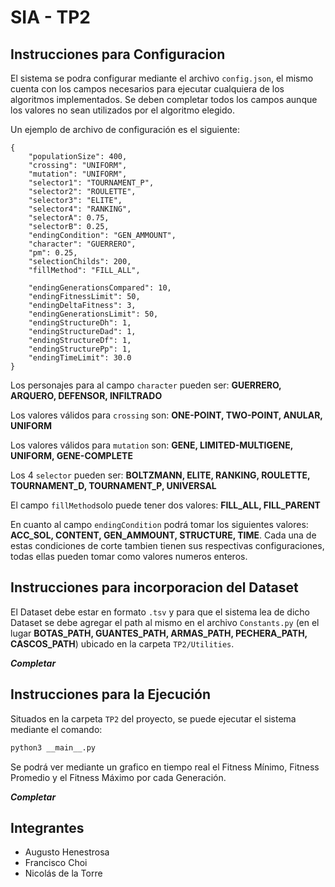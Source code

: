 # SIA - TP2

## Instrucciones para Configuracion

El sistema se podra configurar mediante el archivo `config.json`, el mismo cuenta con los campos necesarios para ejecutar cualquiera de los algoritmos implementados. Se deben completar todos los campos aunque los valores no sean utilizados por el algoritmo elegido.

Un ejemplo de archivo de configuración es el siguiente:
```
{
    "populationSize": 400,
    "crossing": "UNIFORM",
    "mutation": "UNIFORM",
    "selector1": "TOURNAMENT_P",
    "selector2": "ROULETTE",
    "selector3": "ELITE",
    "selector4": "RANKING",
    "selectorA": 0.75,
    "selectorB": 0.25,
    "endingCondition": "GEN_AMMOUNT",
    "character": "GUERRERO",
    "pm": 0.25,
    "selectionChilds": 200,
    "fillMethod": "FILL_ALL",

    "endingGenerationsCompared": 10,  
    "endingFitnessLimit": 50,
    "endingDeltaFitness": 3,
    "endingGenerationsLimit": 50,
    "endingStructureDh": 1,
    "endingStructureDad": 1,
    "endingStructureDf": 1,
    "endingStructurePp": 1,
    "endingTimeLimit": 30.0
}
```

Los personajes para al campo `character` pueden ser: **GUERRERO, ARQUERO, DEFENSOR, INFILTRADO**

Los valores válidos para `crossing` son: **ONE-POINT, TWO-POINT, ANULAR, UNIFORM**

Los valores válidos para `mutation` son: **GENE, LIMITED-MULTIGENE, UNIFORM, GENE-COMPLETE**

Los 4 `selector` pueden ser: **BOLTZMANN, ELITE, RANKING, ROULETTE, TOURNAMENT_D, TOURNAMENT_P, UNIVERSAL**

El campo `fillMethod`solo puede tener dos valores: **FILL_ALL, FILL_PARENT**

En cuanto al campo `endingCondition` podrá tomar los siguientes valores: **ACC_SOL, CONTENT, GEN_AMMOUNT, STRUCTURE, TIME**.
Cada una de estas condiciones de corte tambien tienen sus respectivas configuraciones, todas ellas pueden tomar como valores numeros enteros.

## Instrucciones para incorporacion del Dataset

El Dataset debe estar en formato `.tsv` y para que el sistema lea de dicho Dataset se debe agregar el path al mismo en el archivo `Constants.py` (en el lugar **BOTAS_PATH, GUANTES_PATH, ARMAS_PATH, PECHERA_PATH, CASCOS_PATH**) ubicado en la carpeta `TP2/Utilities`.

***Completar***

## Instrucciones para la Ejecución

Situados en la carpeta `TP2` del proyecto, se puede ejecutar el sistema mediante el comando:

```bash
python3 __main__.py
```

Se podrá ver mediante un grafico en tiempo real el Fitness Mínimo, Fitness Promedio y el Fitness Máximo por cada Generación.

***Completar***


## Integrantes
- Augusto Henestrosa
- Francisco Choi
- Nicolás de la Torre